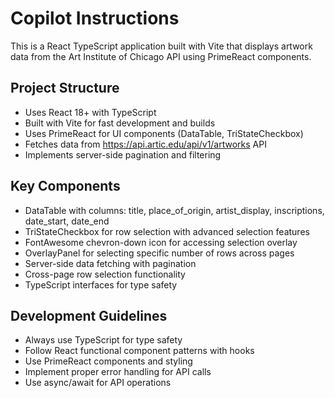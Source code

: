 # Copilot Instructions

<!-- Use this file to provide workspace-specific custom instructions to Copilot. For more details, visit https://code.visualstudio.com/docs/copilot/copilot-customization#_use-a-githubcopilotinstructionsmd-file -->

This is a React TypeScript application built with Vite that displays artwork data from the Art Institute of Chicago API using PrimeReact components.

## Project Structure

- Uses React 18+ with TypeScript
- Built with Vite for fast development and builds
- Uses PrimeReact for UI components (DataTable, TriStateCheckbox)
- Fetches data from https://api.artic.edu/api/v1/artworks API
- Implements server-side pagination and filtering

## Key Components

- DataTable with columns: title, place_of_origin, artist_display, inscriptions, date_start, date_end
- TriStateCheckbox for row selection with advanced selection features
- FontAwesome chevron-down icon for accessing selection overlay
- OverlayPanel for selecting specific number of rows across pages
- Server-side data fetching with pagination
- Cross-page row selection functionality
- TypeScript interfaces for type safety

## Development Guidelines

- Always use TypeScript for type safety
- Follow React functional component patterns with hooks
- Use PrimeReact components and styling
- Implement proper error handling for API calls
- Use async/await for API operations
